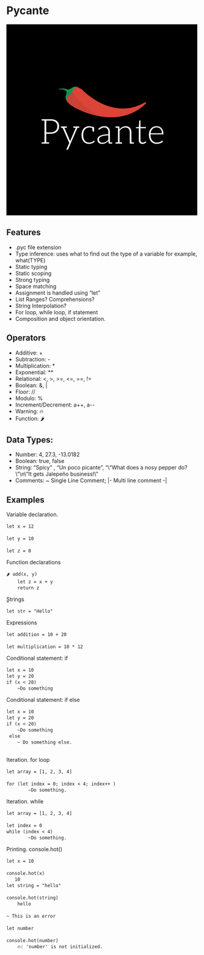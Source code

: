 # Pycante
![Main Menu](logo.png)

## Features
* .pyc file extension
* Type inference: uses what to find out the type of a variable for example, what(TYPE)
* Static typing
* Static scoping
* Strong typing
* Space matching
* Assignment is handled using “let”
* List Ranges? Comprehensions?
* String Interpolation?
* For loop, while loop, if statement
* Composition and object orientation.

## Operators
* Additive: +
* Subtraction: -
* Multiplication: *
* Exponential: **
* Relational: <, >, >=, <=, ==, !=
* Boolean: &, |
* Floor: //
* Modulo: %
* Increment/Decrement: a++, a--
* Warning: 🔥
* Function: 🌶️

## Data Types:
* Number: 4, 27.3, -13.0182
* Boolean: true, false
* String: “Spicy” , “Un poco picante”, “\“What does a nosy pepper do?\”\n\“It gets Jalepeño business!\”
* Comments: ~ Single Line Comment; |- Multi line comment -|

## Examples
Variable declaration.

```
let x = 12

let y = 10

let z = 0 
```


Function declarations

```
🌶️ add(x, y)
    let z = x + y
    return z
```

ٍStrings

```
let str = "Hello"
```


Expressions

```
let addition = 10 + 20 

let multiplication = 10 * 12

```

Conditional statement: if

```
let x = 10
let y = 20 
if (x < 20)
    ~Do something

```

Conditional statement: if else

```
let x = 10
let y = 20 
if (x < 20)
    ~Do something
 else 
    ~ Do something else.
    
```

Iteration. for loop


```
let array = [1, 2, 3, 4]

for (let index = 0; index < 4; index++ )
        ~Do something. 
```


Iteration. while


```
let array = [1, 2, 3, 4]

let index = 0
while (index < 4)
        ~Do something. 
```

Printing. console.hot()

```
let x = 10 

console.hot(x)
   10
let string = "hello"

console.hot(string)
    hello

~ This is an error

let number

console.hot(number)
    🔥: 'number' is not initialized.  

```
